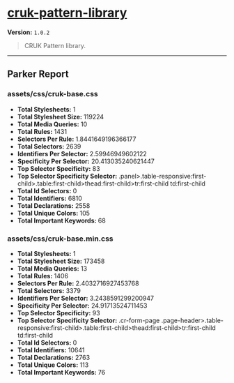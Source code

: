 # [cruk-pattern-library]( https://github.com/CRUKorg/cruk-pattern-library )

**Version:** `1.0.2`

> CRUK Pattern library.

* * *

## Parker Report

### assets/css/cruk-base.css

- **Total Stylesheets:** 1
- **Total Stylesheet Size:** 119224
- **Total Media Queries:** 10
- **Total Rules:** 1431
- **Selectors Per Rule:** 1.8441649196366177
- **Total Selectors:** 2639
- **Identifiers Per Selector:** 2.59946949602122
- **Specificity Per Selector:** 20.413035240621447
- **Top Selector Specificity:** 83
- **Top Selector Specificity Selector:** .panel>.table-responsive:first-child>.table:first-child>thead:first-child>tr:first-child td:first-child
- **Total Id Selectors:** 0
- **Total Identifiers:** 6810
- **Total Declarations:** 2558
- **Total Unique Colors:** 105
- **Total Important Keywords:** 68

### assets/css/cruk-base.min.css

- **Total Stylesheets:** 1
- **Total Stylesheet Size:** 173458
- **Total Media Queries:** 13
- **Total Rules:** 1406
- **Selectors Per Rule:** 2.4032716927453768
- **Total Selectors:** 3379
- **Identifiers Per Selector:** 3.2438591299200947
- **Specificity Per Selector:** 24.91713524711453
- **Top Selector Specificity:** 93
- **Top Selector Specificity Selector:** .cr-form-page .page-header>.table-responsive:first-child>.table:first-child>thead:first-child>tr:first-child td:first-child
- **Total Id Selectors:** 0
- **Total Identifiers:** 10641
- **Total Declarations:** 2763
- **Total Unique Colors:** 113
- **Total Important Keywords:** 76
